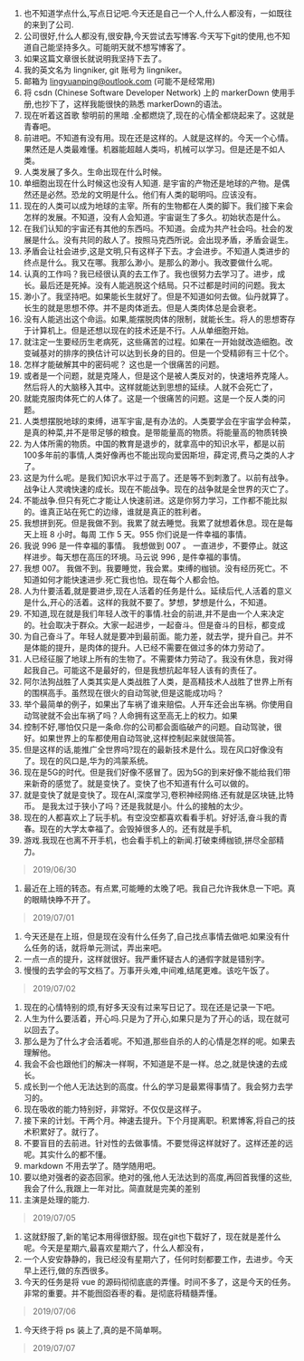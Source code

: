1. 也不知道学点什么,写点日记吧.今天还是自己一个人,什么人都没有，一如既往的来到了公司.
2. 公司很好,什么人都没有,很安静,今天尝试去写博客.今天写下git的使用,也不知道自己能坚持多久。可能明天就不想写博客了。
3. 如果这篇文章很长就说明我坚持下去了。
4. 我的英文名为 lingniker, git 账号为 lingniker。
5. 邮箱为 lingyuanping@outlook.com (可能不是经常用)
6. 将 csdn (Chinese Software Developer Network) 上的 markerDown 使用手册,也抄下了，这样我能很快的熟悉 markerDown的语法。
7. 现在听着这首歌 黎明前的黑暗 .全都燃烧了,现在的心情全都烧起来了。这就是青春吧。
8. 前进吧。不知道有没有用。现在还是这样的。人就是这样的。今天一个心情。果然还是人类最难懂。机器能超越人类吗，机械可以学习。但是还是不如人类。
9. 人类发展了多久。生命出现在什么时候。
10. 单细胞出现在什么时候这也没有人知道. 是宇宙的产物还是地球的产物。是偶然还是必然。恐龙的文明是什么。他们有人类的聪明吗。应该没有。
11. 现在的人类可以成为地球的主宰。所有的生物都在人类的脚下。我们接下来会怎样的发展。不知道，没有人会知道。宇宙诞生了多久。初始状态是什么。
12. 在我们认知的宇宙还有其他的东西吗。不知道。会成为共产社会吗。社会的发展是什么。没有共同的敌人了。按照马克西所说。会出现矛盾，矛盾会诞生。
13. 矛盾会让社会进步,这是文明,只有这样子下去。才会进步。不知道人类进步的终点是什么。我又在哪。我那么渺小。是那么的渺小。我改要做什么呢。
14. 认真的工作吗？我已经很认真的去工作了。我也很努力去学习了。进步，成长。最后还是死掉。没有人能逃脱这个结局。只不过都是时间的问题。我太
15. 渺小了。我坚持吧。如果能长生就好了。但是不知道如何去做。仙丹就算了。长生的就是思想不停。并不是肉体逝去。但是人类肉体总是会衰老。
16. 没有人能逃出这个命运。如果,能摆脱肉体的限制，就能长生。将人的思想寄存于计算机上。但是还想以现在的技术还是不行。人从单细胞开始。
17. 就注定一生要经历生老病死，这些痛苦的过程。如果在一开始就改造细胞。改变碱基对的排序的换估计可以达到长身的目的。但是一个受精卵有三十亿个。
18. 怎样才能破解其中的密码呢？ 这也是一个很痛苦的问题。
19. 或者是一个问题，就是克隆人，但是这个是被人类反对的，快速培养克隆人。然后将人的大脑移入其中。这样就能达到思想的延续。人就不会死亡了，
20. 就能克服肉体死亡的人体了。这是一个很痛苦的问题。这是一个反人类的问题。
21. 人类想摆脱地球的束缚，进军宇宙,是有办法的。人类要学会在宇宙学会种菜，是真的种菜,并不是带足够的粮食。是带能量高的物质。将能量高的物质转换
22. 为人体所需的物质。中国的教育是退步的，就拿高中的知识水平，都是以前100多年前的事情,人类好像再也不能出现向爱因斯坦，薛定谔,费马之类的人才了。
23. 这是为什么呢。是我们知识水平过于高了。还是等不到刺激了。以前有战争。战争让人灵魂快速的成长。现在不能战争。现在的战争就是全世界的灭亡了。
24. 不能战争.但只有死亡才能让人快速前进。这是你努力学习，工作都不能比拟的。谁真正站在死亡的边缘，谁就是真正的胜利者。
25. 我想拼到死。但是我做不到。我累了就去睡觉。我累了就想着休息。现在是每天上班 8 小时。每周 工作 5 天。955 你们说是一件幸福的事情。
26. 我说 996 是一件幸福的事情。 我想做到 007 。 一直进步，不要停止。就这样进步。每天想在高压的环境。马云说 996 , 是件幸福的事情。
27. 我想 007。 我做不到。我要睡觉，我会累。束缚的枷锁。没有经历死亡。不知道如何才能快速进步.死亡我也怕。现在每个人都会怕。
28. 人为什要活着,就是要进步,现在人活着的任务是什么。延续后代,人活着的意义是什么,开心的活着。这样的我就不要了。梦想，梦想是什么，不知道。
29. 不知道,现在就是我们年轻人改干的事情.社会的前进,并不是由一个人来决定的。社会取决于群众。大家一起进步，一起奋斗。但是奋斗的目标，都变成
30. 为自己奋斗了。年轻人就是要冲到最前面。能力差，就去学，提升自己。并不是体能的提升，是肉体的提升。人已经不需要在做过多的体力劳动了。
31. 人已经征服了地球上所有的生物了。不需要体力劳动了。我没有休息，我对得起我自己。可能这不是最好的，但是我想抗起年轻人该有的责任了。
32. 阿尔法狗战胜了人类其实是人类战胜了人类，是高精技术人战胜了世界上所有的围棋高手。虽然现在很火的自动驾驶,但是这能成功吗？
33. 举个最简单的例子，如果出了车祸了谁来赔偿。人开车还会出车祸。你使用自动驾驶就不会出车祸了吗？人命拥有这至高无上的权力。如果
34. 控制不好,哪怕仅只是一条命.你的公司都会面临破产的问题。自动驾驶，很好。如果世界上的车都使用自动驾驶,这样控制起来就很简答。
35. 但是这样的话,能推广全世界吗?现在的最新技术是什么。现在风口好像没有了。现在的风口是,华为的鸿蒙系统。
36. 现在是5G的时代。但是我们好像不感冒了。因为5G的到来好像不能给我们带来新奇的感觉了。就是变快了。变快了也不知道有什么可以做的。
37. 就是变快了就是变快了。现在AI,深度学习,卷积神经网络.还有就是区块链,比特币。 是我太过于狭小了吗？还是我就是小。什么的接触的太少。
38. 现在的人都喜欢上了玩手机。有空没空都喜欢看看手机。好好活,奋斗我的青春。现在的大学太幸福了。会毁掉很多人的。还有就是手机,
40. 游戏.我现在也离不开手机，也会看手机上的新闻.打破束缚枷锁,拼尽全部精力。

> 2019/06/30

1. 最近在上班的转态。有点累,可能睡的太晚了吧。我自己允许我休息一下吧。真的眼睛快睁不开了。

> 2019/07/01

1. 今天还是在上班，但是现在没有什么任务了,自己找点事情去做吧.如果没有什么任务的话，就将单元测试，弄出来吧。
2. 一点一点的提升，这样就很好。我严重怀疑古人的通假字就是错别字。
3. 慢慢的去学会的写文档了。万事开头难,中间难,结尾更难。该吃午饭了。

> 2019/07/02 

1. 现在的心情特别的烦,有好多天没有过来写日记了。现在还是记录一下吧。
2. 人生为什么要活着，开心吗.只是为了开心,如果只是为了开心的话，现在就可以回去了。
3. 那么是为了什么才会活着呢。不知道,那些自杀的人的心情是怎样的呢。如果去理解他。
4. 我会不会也跟他们的解决一样啊，不知道是不是一样。总之,就是快速的去成长。
5. 成长到一个他人无法达到的高度。什么的学习是最累得事情了。我会努力去学习的。
6. 现在吸收的能力特别好，非常好。不仅仅是这样子。
7. 接下来的计划。干两个月。神速去提升。下个月提离职。积累博客,将自己的技术积累好了。就行了。
8. 不要盲目的去前进。针对性的去做事情。不要觉得这样就好了。这样还差的远呢。其实什么的都不懂。
9. markdown 不用去学了。随学随用吧。
10. 要以绝对强者的姿态回家。绝对的强,他人无法达到的高度,再回首我懂的这些,我会了什么,我跟上一年对比。简直就是完美的差别
11. 主演是处理的能力.

> 2019/07/05

1. 这就舒服了,新的笔记本用得很舒服。现在git也下载好了，现在就是差什么呢。今天是星期六,最喜欢星期六了，什么人都没有，
2. 一个人安安静静的，我已经没有星期六了，任何时刻都要工作，去进步。今天早上还行,做的东西很多。
3. 今天的任务是将 vue 的源码彻彻底底的弄懂。时间不多了，这是今天的任务。非常的重要。并不能囫囵吞枣的看。是彻底将精髓弄懂。
> 2019/07/06

1. 今天终于将 ps 装上了,真的是不简单啊。

> 2019/07/07